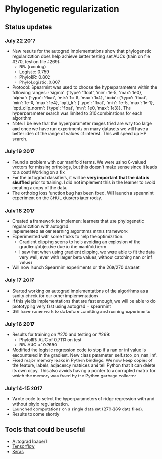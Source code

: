 # Phylogenetic regularization

## Status updates

### July 22 2017

* New results for the autograd implementations show that phylogenetic regularization does help achieve better testing set AUCs (train on file #270, test on file #269):
  * RR: (running)
  * Logistic: 0.759
  * PhyloRR: 0.802
  * PhyloLogistic: 0.807
* Protocol: Spearmint was used to choose the hyperparameters within the following ranges:
{'sigma': {'type': 'float', 'min': 1e-5, 'max': 1e0}, 'alpha': {'type': 'float', 'min': 1e-8, 'max': 1e4}, 'beta': {'type': 'float', 'min': 1e-8, 'max': 1e4}, 'opti\_lr': {'type': 'float', 'min': 1e-5, 'max': 1e-1}, 'opti\_clip\_norm': {'type': 'float', 'min': 1e0, 'max': 1e3}}. The hyperparameter search was limited to 310 combinations for each algorithm.
* Note: I believe that the hyperparameter ranges tried are way too large and once we have run experiments on many datasets we will have a better idea of the range of values of interest. This will speed up HP search.
                       

### July 19 2017

* Found a problem with our manifold terms. We were using 0-valued vectors for missing orthologs, but this doesn't make sense since it leads to a cost! Working on a fix.
* For the autograd classifiers, it will be **very important that the data is shuffled** prior to training. I did not implement this in the learner to avoid creating a copy of the data.
* The ortholog loss function bug has been fixed. Will launch a spearmint experiment on the CHUL clusters later today.

### July 18 2017

* Created a framework to implement learners that use phylogenetic regularization with autograd.
* Implemented all our learning algorithms in this framework
* Experimented with some tricks to help the optimization.
  * Gradient clipping seems to help avoiding an explosion of the gradient/objective due to the manifold term
  * I saw that when using gradient clipping, we were able to fit the data very well, even with larger beta values, without catching nan or inf values
* Will now launch Spearmint experiments on the 269/270 dataset

### July 17 2017

* Started working on autograd implementations of the algorithms as a sanity check for our other implementations
* If this yields implementations that are fast enough, we will be able to do prototyping very fast using autograd + spearmint
* Still have some work to do before comitting and running experiments

### July 16 2017

* Results for training on #270 and testing on #269:
  * PhyloRR: AUC of 0.7113 on test
  * RR: AUC of 0.7690
* Modified the logistic regression code to stop if a nan or inf value is encountered in the gradient. New class parameter: self.stop\_on\_nan\_inf.
* Fixed major memory leaks in Python bindings. We now keep copies of the feature, labels, adjacency matrices and tell Python that it can delete its own copy. This also avoids having a pointer to a corrupted matrix for which the memory was freed by the Python garbage collector.

### July 14-15 2017

* Wrote code to select the hyperparameters of ridge regression with and without phylo regularization.
* Launched computations on a single data set (270-269 data files).
* Results to come shortly



## Tools that could be useful

* [Autograd](https://github.com/HIPS/autograd) [[paper](https://indico.lal.in2p3.fr/event/2914/session/1/contribution/6/3/material/paper/0.pdf)]
* [Tensorflow](https://www.tensorflow.org/)
* [Keras](https://keras.io/)
